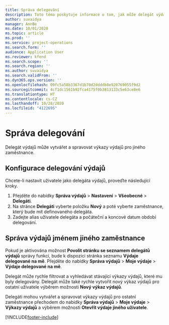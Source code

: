 ```yaml
---
title: Správa delegování
description: Toto téma poskytuje informace o tom, jak může delegát výdajů vytvářet a spravovat výkazy výdajů pro jiného zaměstnance.
author: suvaidya
manager: AnnBe
ms.date: 10/01/2020
ms.topic: article
ms.prod: ''
ms.service: project-operations
ms.search.form: ''
audience: Application User
ms.reviewer: kfend
ms.search.scope: ''
ms.search.region: ''
ms.author: suvaidya
ms.search.validFrom: ''
ms.dyn365.ops.version: ''
ms.openlocfilehash: 09fc5a58b3367d1b70d2ddddb8e920769055f9d2
ms.sourcegitcommit: 4cf1dc1561b92fca4175f0b3813133c5e63ce8e6
ms.translationtype: HT
ms.contentlocale: cs-CZ
ms.lasthandoff: 10/28/2020
ms.locfileid: "4122695"
---
```

# <a name="manage-delegation"></a>Správa delegování
Delegát výdajů může vytvářet a spravovat výkazy výdajů pro jiného zaměstnance.

## <a name="configuring-expense-delegation"></a>Konfigurace delegování výdajů

Chcete-li nastavit uživatele jako delegáta výdajů, proveďte následující kroky. 
1. Přejděte do nabídky **Správa výdajů** > **Nastavení** > **Všeobecné** > **Delegáti**. 
2. Na stránce **Delegáti** vyberte položku **Nový** a poté vyberte zaměstnance, který bude mít definovaného delegáta. 
3. Zadejte alias uživatele delegáta a počáteční a koncové datum období delegování.

## <a name="manage-expenses-on-behalf-of-another-employee"></a>Správa výdajů jménem jiného zaměstnance

Pokud je aktivována možnost **Povolit stránku se seznamem delegátů výdajů**  správy funkcí, bude k dispozici stránka seznamu **Výdaje delegované na mě**. Přejděte do nabídky **Správa výdajů** > **Moje výdaje** > **Výdaje delegované na mě**.

Delegát může rychle filtrovat a vyhledávat stávající výkazy výdajů, které mu byly delegovány. Delegát může také rychle vytvořit nový výkaz výdajů pro ostatní uživatele výběrem možnosti **Nový výkaz výdajů**.

Delegáti mohou vytvářet a spravovat výkazy výdajů pro ostatní zaměstnance přechodem do nabídky **Správa výdajů** > **Moje výdaje** > **Výkazy výdajů** a výběrem možnosti **Otevřít výdaje jiného uživatele**.


[!INCLUDE[footer-include](../includes/footer-banner.md)]